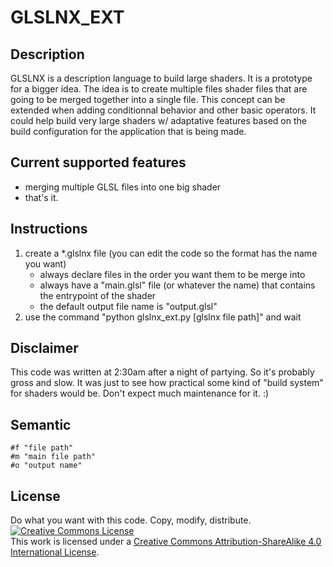 # GLSLNX_EXT

## Description
GLSLNX is a description language to build large shaders. It is a prototype for a bigger idea.
The idea is to create multiple files shader files that are going to be merged together into a single file. 
This concept can be extended when adding conditionnal behavior and other basic operators. 
It could help build very large shaders w/ adaptative features based on the build configuration 
for the application that is being made.

## Current supported features
* merging multiple GLSL files into one big shader
* that's it.

## Instructions
1. create a *.glslnx file (you can edit the code so the format has the name you want)
    * always declare files in the order you want them to be merge into
    * always have a "main.glsl" file (or whatever the name) that contains 
    the entrypoint of the shader
    * the default output file name is "output.glsl"
2. use the command "python glslnx_ext.py [glslnx file path]" and wait

## Disclaimer
This code was written at 2:30am after a night of partying. So it's probably gross and slow. 
It was just to see how practical some kind of "build system" for shaders would be. 
Don't expect much maintenance for it. :)

## Semantic
``#f "file path"``    
``#m "main file path"``    
``#o "output name"``    

## License
Do what you want with this code.
Copy, modify, distribute.
<a rel="license" href="http://creativecommons.org/licenses/by-sa/4.0/"><img alt="Creative Commons License" style="border-width:0" src="https://i.creativecommons.org/l/by-sa/4.0/88x31.png" /></a><br />This work is licensed under a <a rel="license" href="http://creativecommons.org/licenses/by-sa/4.0/">Creative Commons Attribution-ShareAlike 4.0 International License</a>.